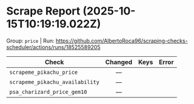 # Scrape Report (2025-10-15T10:19:19.022Z)

Group: `price`  |  Run: https://github.com/AlbertoRoca96/scraping-checks-scheduler/actions/runs/18525589205

| Check | Changed | Keys | Error |
|---|:---:|:--|:--|
| `scrapeme_pikachu_price` | — |  |  |
| `scrapeme_pikachu_availability` | — |  |  |
| `psa_charizard_price_gem10` | — |  |  |
